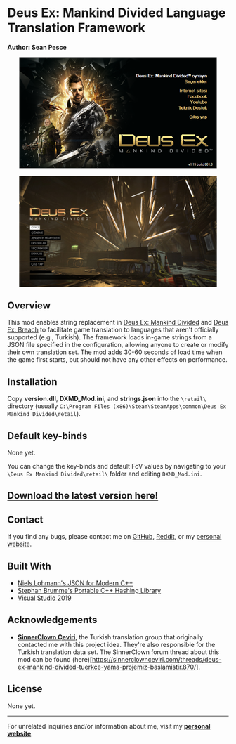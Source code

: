 # Deus Ex: Mankind Divided Language Translation Framework  
**Author: Sean Pesce**  

<p align="center">
<img align="center" title="Example Turkish translation (pre-alpha screenshot)" src="https://raw.githubusercontent.com/SeanPesce/DXMD-Translations/master/image/launcher_tr.png" alt="Example Turkish translation (pre-alpha screenshot)" width="450px">
<br><br>
<img align="center" title="Example Turkish translation (pre-alpha screenshot)" src="https://raw.githubusercontent.com/SeanPesce/DXMD-Translations/master/image/main_menu_tr.jpg" alt="Example Turkish translation (pre-alpha screenshot)" width="450px">
</p>  


## Overview  
This mod enables string replacement in [Deus Ex: Mankind Divided](http://store.steampowered.com/app/337000) and [Deus Ex: Breach](http://store.steampowered.com/app/555450) to facilitate game translation to languages that aren't officially supported (e.g., Turkish). The framework loads in-game strings from a JSON file specified in the configuration, allowing anyone to create or modify their own translation set. The mod adds 30-60 seconds of load time when the game first starts, but should not have any other effects on performance.  

## Installation  
Copy **version.dll**, **DXMD_Mod.ini**, and **strings.json** into the `\retail\` directory (usually `C:\Program Files (x86)\Steam\SteamApps\common\Deus Ex Mankind Divided\retail`).  


## Default key-binds  
None yet.
  
You can change the key-binds and default FoV values by navigating to your `\Deus Ex Mankind Divided\retail\` folder and editing `DXMD_Mod.ini`.  

## **[Download the latest version here!](https://github.com/SeanPesce/DXMD-Translations/releases)**  


## Contact  
If you find any bugs, please contact me on [GitHub](https://github.com/SeanPesce/DXMD-Translations/issues/new), [Reddit](https://www.reddit.com/u/SeanPesce), or my [personal website](https://SeanPesce.github.io).  


## Built With  
 * [Niels Lohmann's JSON for Modern C++](https://github.com/nlohmann/json)  
 * [Stephan Brumme's Portable C++ Hashing Library](https://github.com/stbrumme/hash-library)  
 * [Visual Studio 2019](https://visualstudio.microsoft.com/downloads/)  


## Acknowledgements  
 * **[SinnerClown Çeviri](https://sinnerclownceviri.com/)**, the Turkish translation group that originally contacted me with this project idea. They're also responsible for the Turkish translation data set. The SinnerClown forum thread about this mod can be found (here)[https://sinnerclownceviri.com/threads/deus-ex-mankind-divided-tuerkce-yama-projemiz-baslamistir.870/].  


## License  
None yet.


---------------------------------------------

For unrelated inquiries and/or information about me, visit my **[personal website](https://SeanPesce.github.io)**.  

